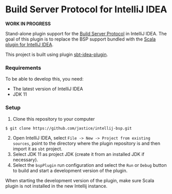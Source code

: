 # Build Server Protocol for IntelliJ IDEA

**WORK IN PROGRESS**

Stand-alone plugin support for the [Build Server Protocol](https://build-server-protocol.github.io/) in IntelliJ IDEA. The goal of this plugin is to replace the BSP support bundled with the [Scala plugin for IntelliJ IDEA](https://github.com/JetBrains/intellij-scala).

This project is built using plugin [sbt-idea-plugin](https://github.com/JetBrains/sbt-idea-plugin).

### Requirements

To be able to develop this, you need:
- The latest version of IntelliJ IDEA
- JDK 11

### Setup

1. Clone this repository to your computer
```
$ git clone https://github.com/jastice/intellij-bsp.git
```
2. Open IntelliJ IDEA, select `File -> New -> Project from existing sources`, point to the directory where the plugin repository is and then import it as `sbt` project.
3. Select JDK 11 as project JDK (create it from an installed JDK if necessary).
4. Select the `bspPlugin` run configuration and select the `Run` or `Debug` button to build and start a development version of the plugin.

When starting the development version of the plugin, make sure Scala plugin is not installed in the new Intellij instance.